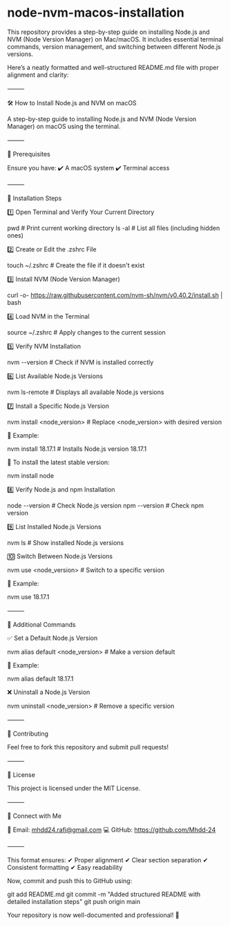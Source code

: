 # node-nvm-macos-installation
This repository provides a step-by-step guide on installing Node.js and NVM (Node Version Manager) on Mac/macOS. It includes essential terminal commands, version management, and switching between different Node.js versions.

Here’s a neatly formatted and well-structured README.md file with proper alignment and clarity:

⸻

🛠️ How to Install Node.js and NVM on macOS

A step-by-step guide to installing Node.js and NVM (Node Version Manager) on macOS using the terminal.

⸻

📌 Prerequisites

Ensure you have:
✔️ A macOS system
✔️ Terminal access

⸻

🚀 Installation Steps

1️⃣ Open Terminal and Verify Your Current Directory

pwd            # Print current working directory
ls -al         # List all files (including hidden ones)

2️⃣ Create or Edit the .zshrc File

touch ~/.zshrc  # Create the file if it doesn't exist

3️⃣ Install NVM (Node Version Manager)

curl -o- https://raw.githubusercontent.com/nvm-sh/nvm/v0.40.2/install.sh | bash

4️⃣ Load NVM in the Terminal

source ~/.zshrc  # Apply changes to the current session

5️⃣ Verify NVM Installation

nvm --version  # Check if NVM is installed correctly

6️⃣ List Available Node.js Versions

nvm ls-remote  # Displays all available Node.js versions

7️⃣ Install a Specific Node.js Version

nvm install <node_version>  # Replace <node_version> with desired version

🔹 Example:

nvm install 18.17.1  # Installs Node.js version 18.17.1

🔹 To install the latest stable version:

nvm install node

8️⃣ Verify Node.js and npm Installation

node --version  # Check Node.js version
npm --version   # Check npm version

9️⃣ List Installed Node.js Versions

nvm ls  # Show installed Node.js versions

🔟 Switch Between Node.js Versions

nvm use <node_version>  # Switch to a specific version

🔹 Example:

nvm use 18.17.1



⸻

📌 Additional Commands

✅ Set a Default Node.js Version

nvm alias default <node_version>  # Make a version default

🔹 Example:

nvm alias default 18.17.1

❌ Uninstall a Node.js Version

nvm uninstall <node_version>  # Remove a specific version



⸻

🤝 Contributing

Feel free to fork this repository and submit pull requests!

⸻

📜 License

This project is licensed under the MIT License.

⸻

🔗 Connect with Me

📧 Email: mhdd24.rafi@gmail.com
💻 GitHub: https://github.com/Mhdd-24

⸻

This format ensures:
✔ Proper alignment
✔ Clear section separation
✔ Consistent formatting
✔ Easy readability

Now, commit and push this to GitHub using:

git add README.md
git commit -m "Added structured README with detailed installation steps"
git push origin main

Your repository is now well-documented and professional! 🚀